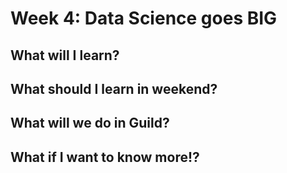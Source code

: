 # Week 4: Data Science goes BIG

## What will I learn?

## What should I learn in weekend?

## What will we do in Guild?

## What if I want to know more!?

